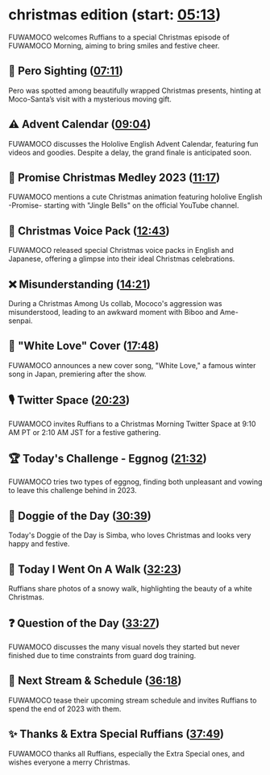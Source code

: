 # christmas edition (start: [05:13](https://youtu.be/ddeU_2d6pjA?t=05m13s))

FUWAMOCO welcomes Ruffians to a special Christmas episode of FUWAMOCO Morning, aiming to bring smiles and festive cheer.

## 👀 Pero Sighting ([07:11](https://youtu.be/ddeU_2d6pjA?t=07m11s))

Pero was spotted among beautifully wrapped Christmas presents, hinting at Moco-Santa’s visit with a mysterious moving gift.

## ⚠️ Advent Calendar ([09:04](https://youtu.be/ddeU_2d6pjA?t=09m04s))

FUWAMOCO discusses the Hololive English Advent Calendar, featuring fun videos and goodies. Despite a delay, the grand finale is anticipated soon.

## 🎄 Promise Christmas Medley 2023 ([11:17](https://youtu.be/ddeU_2d6pjA?t=11m17s))

FUWAMOCO mentions a cute Christmas animation featuring hololive English -Promise- starting with "Jingle Bells" on the official YouTube channel.

## 📢 Christmas Voice Pack ([12:43](https://youtu.be/ddeU_2d6pjA?t=12m43s))

FUWAMOCO released special Christmas voice packs in English and Japanese, offering a glimpse into their ideal Christmas celebrations.

## ❌ Misunderstanding ([14:21](https://youtu.be/ddeU_2d6pjA?t=14m21s))

During a Christmas Among Us collab, Mococo's aggression was misunderstood, leading to an awkward moment with Biboo and Ame-senpai.

## 🎤 "White Love" Cover ([17:48](https://youtu.be/ddeU_2d6pjA?t=17m48s))

FUWAMOCO announces a new cover song, "White Love," a famous winter song in Japan, premiering after the show.

## 🎙️ Twitter Space ([20:23](https://youtu.be/ddeU_2d6pjA?t=20m23s))

FUWAMOCO invites Ruffians to a Christmas Morning Twitter Space at 9:10 AM PT or 2:10 AM JST for a festive gathering.

## 🏆 Today's Challenge - Eggnog ([21:32](https://youtu.be/ddeU_2d6pjA?t=21m32s))

FUWAMOCO tries two types of eggnog, finding both unpleasant and vowing to leave this challenge behind in 2023.

## 🐶 Doggie of the Day ([30:39](https://youtu.be/ddeU_2d6pjA?t=30m39s))

Today's Doggie of the Day is Simba, who loves Christmas and looks very happy and festive.

## 🚶 Today I Went On A Walk ([32:23](https://youtu.be/ddeU_2d6pjA?t=32m23s))

Ruffians share photos of a snowy walk, highlighting the beauty of a white Christmas.

## ❓ Question of the Day ([33:27](https://youtu.be/ddeU_2d6pjA?t=33m27s))

FUWAMOCO discusses the many visual novels they started but never finished due to time constraints from guard dog training.

## 📅 Next Stream & Schedule ([36:18](https://youtu.be/ddeU_2d6pjA?t=36m18s))

FUWAMOCO tease their upcoming stream schedule and invites Ruffians to spend the end of 2023 with them.

## ✨ Thanks & Extra Special Ruffians ([37:49](https://youtu.be/ddeU_2d6pjA?t=37m49s))

FUWAMOCO thanks all Ruffians, especially the Extra Special ones, and wishes everyone a merry Christmas.

